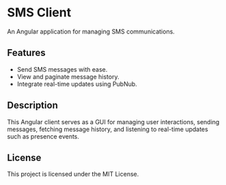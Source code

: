 # SMS Client

An Angular application for managing SMS communications.

## Features

- Send SMS messages with ease.
- View and paginate message history.
- Integrate real-time updates using PubNub.

## Description

This Angular client serves as a GUI for managing user interactions, sending messages, fetching message history, and listening to real-time updates such as presence events.

## License

This project is licensed under the MIT License.
